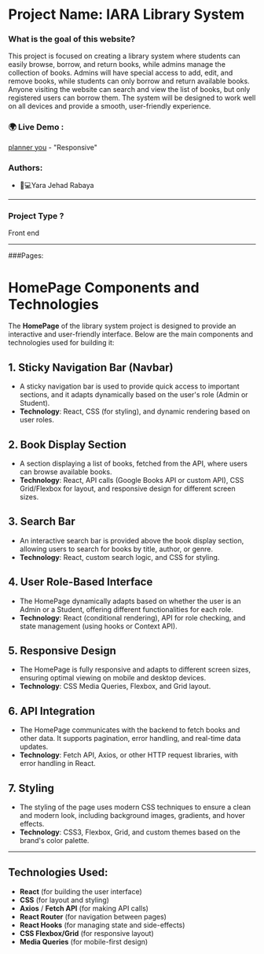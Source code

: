 # Project Name: IARA Library System

### What is the goal of this website?
This project is focused on creating a library system where students can easily browse, borrow,
and return books, while admins manage the collection of books. Admins will have special
access to add, edit, and remove books, while students can only borrow and return available
books. Anyone visiting the website can search and view the list of books, but only registered
users can borrow them. The system will be designed to work well on all devices and provide a
smooth, user-friendly experience.
### 🌍 Live Demo :
[planner you](https://planneryou.netlify.app/index.html) - "Responsive"
### Authors:
* 	👩💻Yara Jehad Rabaya
_______________________________________________________________________________________________________________________
### Project Type ?
Front end 
_______________________________________________________________________________________________________________________
###Pages:
# HomePage Components and Technologies

The **HomePage** of the library system project is designed to provide an interactive and user-friendly interface. Below are the main components and technologies used for building it:

## 1. Sticky Navigation Bar (Navbar)
   - A sticky navigation bar is used to provide quick access to important sections, and it adapts dynamically based on the user's role (Admin or Student).
   - **Technology**: React, CSS (for styling), and dynamic rendering based on user roles.

## 2. Book Display Section
   - A section displaying a list of books, fetched from the API, where users can browse available books.
   - **Technology**: React, API calls (Google Books API or custom API), CSS Grid/Flexbox for layout, and responsive design for different screen sizes.

## 3. Search Bar
   - An interactive search bar is provided above the book display section, allowing users to search for books by title, author, or genre.
   - **Technology**: React, custom search logic, and CSS for styling.

## 4. User Role-Based Interface
   - The HomePage dynamically adapts based on whether the user is an Admin or a Student, offering different functionalities for each role.
   - **Technology**: React (conditional rendering), API for role checking, and state management (using hooks or Context API).

## 5. Responsive Design
   - The HomePage is fully responsive and adapts to different screen sizes, ensuring optimal viewing on mobile and desktop devices.
   - **Technology**: CSS Media Queries, Flexbox, and Grid layout.

## 6. API Integration
   - The HomePage communicates with the backend to fetch books and other data. It supports pagination, error handling, and real-time data updates.
   - **Technology**: Fetch API, Axios, or other HTTP request libraries, with error handling in React.

## 7. Styling
   - The styling of the page uses modern CSS techniques to ensure a clean and modern look, including background images, gradients, and hover effects.
   - **Technology**: CSS3, Flexbox, Grid, and custom themes based on the brand's color palette.

---

## Technologies Used:
- **React** (for building the user interface)
- **CSS** (for layout and styling)
- **Axios** / **Fetch API** (for making API calls)
- **React Router** (for navigation between pages)
- **React Hooks** (for managing state and side-effects)
- **CSS Flexbox/Grid** (for responsive layout)
- **Media Queries** (for mobile-first design)
